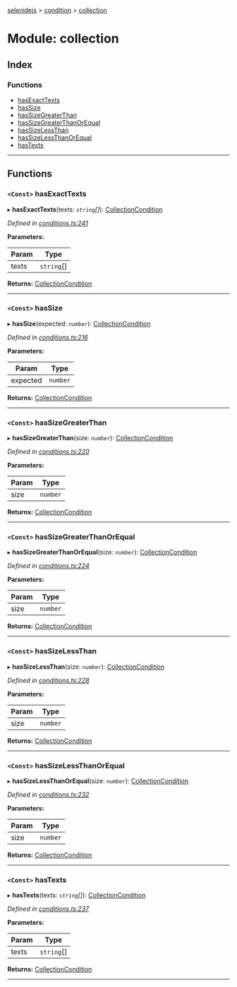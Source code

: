 [selenidejs](../README.md) > [condition](../modules/condition.md) > [collection](../modules/condition.collection.md)

# Module: collection

## Index

### Functions

* [hasExactTexts](condition.collection.md#hasexacttexts)
* [hasSize](condition.collection.md#hassize)
* [hasSizeGreaterThan](condition.collection.md#hassizegreaterthan)
* [hasSizeGreaterThanOrEqual](condition.collection.md#hassizegreaterthanorequal)
* [hasSizeLessThan](condition.collection.md#hassizelessthan)
* [hasSizeLessThanOrEqual](condition.collection.md#hassizelessthanorequal)
* [hasTexts](condition.collection.md#hastexts)

---

## Functions

<a id="hasexacttexts"></a>

### `<Const>` hasExactTexts

▸ **hasExactTexts**(texts: *`string`[]*): [CollectionCondition](../#collectioncondition)

*Defined in [conditions.ts:241](https://github.com/KnowledgeExpert/selenidejs/blob/master/lib/conditions.ts#L241)*

**Parameters:**

| Param | Type |
| ------ | ------ |
| texts | `string`[] |

**Returns:** [CollectionCondition](../#collectioncondition)

___
<a id="hassize"></a>

### `<Const>` hasSize

▸ **hasSize**(expected: *`number`*): [CollectionCondition](../#collectioncondition)

*Defined in [conditions.ts:216](https://github.com/KnowledgeExpert/selenidejs/blob/master/lib/conditions.ts#L216)*

**Parameters:**

| Param | Type |
| ------ | ------ |
| expected | `number` |

**Returns:** [CollectionCondition](../#collectioncondition)

___
<a id="hassizegreaterthan"></a>

### `<Const>` hasSizeGreaterThan

▸ **hasSizeGreaterThan**(size: *`number`*): [CollectionCondition](../#collectioncondition)

*Defined in [conditions.ts:220](https://github.com/KnowledgeExpert/selenidejs/blob/master/lib/conditions.ts#L220)*

**Parameters:**

| Param | Type |
| ------ | ------ |
| size | `number` |

**Returns:** [CollectionCondition](../#collectioncondition)

___
<a id="hassizegreaterthanorequal"></a>

### `<Const>` hasSizeGreaterThanOrEqual

▸ **hasSizeGreaterThanOrEqual**(size: *`number`*): [CollectionCondition](../#collectioncondition)

*Defined in [conditions.ts:224](https://github.com/KnowledgeExpert/selenidejs/blob/master/lib/conditions.ts#L224)*

**Parameters:**

| Param | Type |
| ------ | ------ |
| size | `number` |

**Returns:** [CollectionCondition](../#collectioncondition)

___
<a id="hassizelessthan"></a>

### `<Const>` hasSizeLessThan

▸ **hasSizeLessThan**(size: *`number`*): [CollectionCondition](../#collectioncondition)

*Defined in [conditions.ts:228](https://github.com/KnowledgeExpert/selenidejs/blob/master/lib/conditions.ts#L228)*

**Parameters:**

| Param | Type |
| ------ | ------ |
| size | `number` |

**Returns:** [CollectionCondition](../#collectioncondition)

___
<a id="hassizelessthanorequal"></a>

### `<Const>` hasSizeLessThanOrEqual

▸ **hasSizeLessThanOrEqual**(size: *`number`*): [CollectionCondition](../#collectioncondition)

*Defined in [conditions.ts:232](https://github.com/KnowledgeExpert/selenidejs/blob/master/lib/conditions.ts#L232)*

**Parameters:**

| Param | Type |
| ------ | ------ |
| size | `number` |

**Returns:** [CollectionCondition](../#collectioncondition)

___
<a id="hastexts"></a>

### `<Const>` hasTexts

▸ **hasTexts**(texts: *`string`[]*): [CollectionCondition](../#collectioncondition)

*Defined in [conditions.ts:237](https://github.com/KnowledgeExpert/selenidejs/blob/master/lib/conditions.ts#L237)*

**Parameters:**

| Param | Type |
| ------ | ------ |
| texts | `string`[] |

**Returns:** [CollectionCondition](../#collectioncondition)

___

